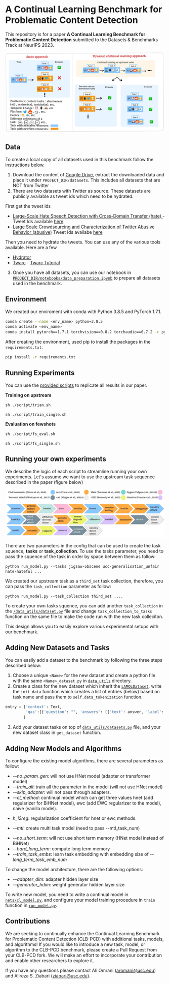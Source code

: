 # A Continual Learning Benchmark for Problematic Content Detection

This repository is for a paper **A Continual Learning Benchmark for Problematic Content Detection** submitted to the Datasets & Benchmarks Track at NeurIPS 2023.

![alt text](https://github.com/Ali-Omrani/Continual-Problematic-Content-Detection-Benchmark/blob/main/Figure%201.jpg)

## Data

To create a local copy of all datasets used in this benchmark follow the instructions below.

1. Download the content of [Google Drive](https://drive.google.com/drive/folders/1SLTprKo6OaDQtpmDXZ5RZu1vrDx0T-LA?usp=sharing), extract the downloaded data and place it under `PROJECT_DIR/datasets`. This includes all datasets that are NOT from Twitter
2. There are two datasets with Twitter as source. These datasets are publicly available as tweet ids which need to be hydrated.

First get the tweet ids

- [Large-Scale Hate Speech Detection with Cross-Domain Transfer (hate) ](https://aclanthology.org/2022.lrec-1.238.pdf) - Tweet Ids available [here](https://zenodo.org/record/2657374)
- [Large Scale Crowdsourcing and Characterization of Twitter Abusive Behavior (abusive)](https://arxiv.org/pdf/1802.00393.pdf) Tweet Ids availabe [here](https://github.com/avaapm/hatespeech)

Then you need to hydrate the tweets. You can use any of the various tools available. Here are a few

- [Hydrator](https://github.com/DocNow/hydrator)
- [Twarc](https://github.com/DocNow/twarc) - [Twarc Tutorial](https://scholarslab.github.io/learn-twarc/)

3.  Once you have all datasets, you can use our notebook in [`PROJECT_DIR/notebooks/data_preparation.ipynb`](https://github.com/Ali-Omrani/Continual-Problematic-Content-Detection-Benchmark/blob/main/notebooks/data_preparation.ipynb) to prepare all datasets used in the benchmark.

## Environment

We created our enviroment with conda with Python 3.8.5 and PyTorch 1.7.1.

```bash
conda create --name <env_name> python=3.8.5
conda activate <env_name>
conda install pytorch==1.7.1 torchvision==0.8.2 torchaudio==0.7.2 -c pytorch

```

After creating the environment, used pip to install the packages in the `requirements.txt`.

```bash
pip install -r requirements.txt
```

## Running Experiments

You can use the [provided scripts](https://github.com/Ali-Omrani/Continual-Problematic-Content-Detection-Benchmark/tree/main/script) to replicate all results in our paper.

**Training on upstream**

```
sh ./script/trian.sh
```

```
sh ./script/train_single.sh
```

**Evaluation on fewshots**

```
sh ./script/fs_eval.sh
```

```
sh ./script/fs_single.sh
```

## Running your own experiments

We describe the logic of each script to streamline running your own experiments. Let's assume we want to use the upstream task sequence described in the paper (figure below)

![alt text](https://github.com/Ali-Omrani/Continual-Problematic-Content-Detection-Benchmark/blob/main/Figure%202.jpeg)

There are two parameters in the config that can be used to create the task squence, **tasks** or **task_collection**.
To use the tasks parameter, you need to pass the squence of the task in order by space between them as follow:

```
python run_model.py --tasks jigsaw-obscene ucc-generalisation_unfair hate-hateful ...
```

We created our upstream task as a `third_set` task collection, therefore, you can pass the `task_collection` parameter as follow:

```
python run_model.py --task_collection third_set ....
```

To create your own tasks squence, you can add another `task_collection` in the [`/data_utils/dataset.py`](https://github.com/Ali-Omrani/Continual-Problematic-Content-Detection-Benchmark/tree/main/data_utils) file and change `task_collection_to_tasks` function on the same file to make the code run with the new task colleciton.

This design allows you to easily explore various experimental setups with our benchmark.

## Adding New Datasets and Tasks

You can easily add a dataset to the benchmark by following the three steps described below:

1. Choose a unique `<Name>` for the new dataset and create a python file with the same `<Name>_dataset.py` in [`data_utils`](https://github.com/Ali-Omrani/Continual-Problematic-Content-Detection-Benchmark/tree/main/data_utils) directory.
2. Create a class for the new dataset which inherit the [`LAMOLDataset`](https://github.com/Ali-Omrani/Continual-Problematic-Content-Detection-Benchmark/blob/main/data_utils/lamol_datasets.py), write the `init_data` function which creates a list of entries (below) based on task name and pass them to `self.data_tokenization` function.

```python
entry = {'context': Text,
         'qas':[{'question': "", 'answers': [{'text': answer, 'label': label_id}]}]
        }
```

3. Add your dataset tasks on top of [`data_utils/datasets.py`](https://github.com/Ali-Omrani/Continual-Problematic-Content-Detection-Benchmark/blob/main/data_utils/datastes.py) file, and your new dataset class in `get_dataset` function.

## Adding New Models and Algorithms

To configure the existing model algorithms, there are several parameters as follow:

- _--no_param_gen_: will not use HNet model (adapter or transformer model)
- _--train_all_: train all the parameter in the model (will not use HNet model)
- _--skip_adapter_: will not pass through adapters.
- _--cl_method_: continual model which can get three values hnet (add regularizer for BiHNet model), ewc (add EWC regularizer to the model), naive (vanilla model).

* _h_l2reg_: regularization coefficient for hnet or ewc methods.

- _--mtl_: create multi task model (need to pass --mtl_task_num)

* _--no_short_term_: will not use short term memory (HNet model instead of BiHNet)
* _--hard_long_term_: compute long term memory
* _--train_task_embs_: learn task embedding with embedding size of _--long_term_task_emb_num_

To change the model architecture, there are the following options:

- _--adapter_dim_: adapter hidden layer size
- _--generator_hdim_: weight generator hidden layer size

To write new model, you need to write a continual model in [`nets/cl_model.py`](https://github.com/Ali-Omrani/Continual-Problematic-Content-Detection-Benchmark/blob/main/nets/cl_model.py), and configure your model training procedure in `train` function in [`run_model.py`](https://github.com/Ali-Omrani/Continual-Problematic-Content-Detection-Benchmark/blob/main/run_model..py).

## Contributions

We are seeking to continually enhance the Continual Learning Benchmark for Problematic Content Detection (CLB-PCD) with additional tasks, models, and algorithms! If you would like to introduce a new task, model, or algorithm to the CLB-PCD benchmark, please create a Pull Request from your CLB-PCD fork. We will make an effort to incorporate your contribution and enable other researchers to explore it.

If you have any questions please contact Ali Omrani ([aromani@usc.edu](mailto:aomrani@usc.edu)) and Alireza S. Ziabari ([ziabari@usc.edu](mailto:ziabari@usc.edu)).
